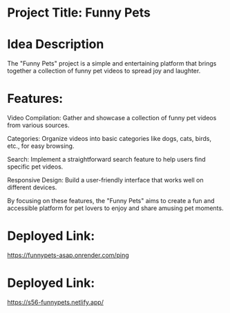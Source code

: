 # Project Title: Funny Pets 

# Idea Description

The "Funny Pets" project is a simple and entertaining platform that brings together a collection of funny pet videos to spread joy and laughter.

# Features:

Video Compilation: Gather and showcase a collection of funny pet videos from various sources.

Categories: Organize videos into basic categories like dogs, cats, birds, etc., for easy browsing.

Search: Implement a straightforward search feature to help users find specific pet videos.

Responsive Design: Build a user-friendly interface that works well on different devices.

By focusing on these features, the "Funny Pets" aims to create a fun and accessible platform for pet lovers to enjoy and share amusing pet moments.


# Deployed Link: 
https://funnypets-asap.onrender.com/ping

# Deployed Link: 
https://s56-funnypets.netlify.app/

